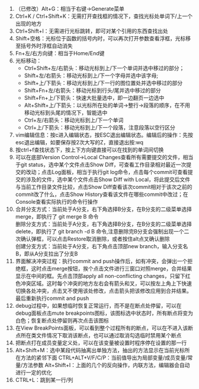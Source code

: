 1. （已修改）Alt+G：相当于右键->Generate菜单
2. Ctrl+K / Ctrl+Shift+K：无需打开查找框的情况下，查找光标处单词下/上一个出现的地方
3. Ctrl+Shift+I：无需进行光标跳转，即可对某个引用的东西查找出处
4. Shift+空格：光标位于函数的括号内时，可以再次打开参数查看浮框，光标移至括号外时浮框自动消失
5. Fn+左/右方向键：相当于Home/End键
6. 光标移动：
    - Ctrl+Shift+左/右箭头：移动光标到上/下一个单词并选中移过的部分；
	- Shift+左/右箭头：移动光标到上/下一个字母并选中该字母;
	- Shift+上/下箭头：移动光标到上/下一行的图位置处并选中移过的部分
	- Shift+Fn+左/右箭头：移动光标到行头/尾并选中移过的部分
	- Shift+Fn+上/下箭头：快速大批量选中，即一边翻页一边选中
	- Alt+Shift+上/下箭头：以光标所在处的单词->整行->段落的顺序，在不用移动光标到头尾的情况下，智能选中
    - Ctrl+左/右箭头：移动光标到上/下一个单词
	- Ctrl+上/下箭头：移动光标到上/下一个段落，注意段落以空行区分
7. vim编辑信息：按c进入编辑状态，按ESC退出编辑状态。编辑后的操作：先按esc退出编辑，如要保存按2次大写的Z，直接退出按:wq
8. 按ctrl+f查找状态下，按上下方向键直接可以在找到的单词间切换
9. 可以在底部Version Control->Local Changes查看所有需要提交的文件，相当于git status，选中某个文件点击Show Diff，可查看工作目录相对最近一次提交的改动；点击Log面板，相当于执行git log命令，点击每个commit可查看提交的涉及的文件，选中某个文件点击Show Diff with Local，将此提交后文件与当前工作目录文件比较，点击Show Diff查看该次commit相对于该次之前的commit改了什么，点击Show History查看该文件在哪些commit中改过；在Console查看实际执行的命令行操作
10. 合并分支方式：当前处于A分支，右下角选择B分支，在B分支的二级菜单选择merge，即执行了 git merge B 命令<br>
	删除分支方式：当前处于A分支，右下角选择B分支，在B分支的二级菜单选择delete，即执行了 git branch -d B 命令,注意删除完B分支会强制出现一个二次确认弹框，可以点击Restore取消删除，或者按住alt点叉确认删除<br>
	创建分支方式：当前处于A分支，右下角点击顶部new branch，输入分支名B，即从A分支拉出了分支B
11. 界面解决冲突过程：执行commit and push操作后，如有冲突，会弹出一个拒绝框，这时点击merge按钮，挨个点击文件进行三窗口对照merge，合并结果显示在中间的框。先点击顶部apply all non-conflicting changes，只留下红色冲突区域。这时每个冲突的地方左右会有箭头和叉，可以按左上角上下快速切换各处冲突，点击叉不使用该处修改，点击箭头把该修改应用到合并结果。最后重新执行commit and push
12. debug过程中，如果想临时恢复正常运行，而不是在断点处停留，可以在debug面板点击mute breakpoints图标，该图标选中状态时，所有断点将变为白色；恢复断点处停留则再次点击该图标
13. 在View BreakPoints面板，可以看到整个过程所有的断点，可以在不进入该断点所在类文件情况下取消该断点，也可以通过取消勾选临时禁用某个断点
14. 把断点打在成员变量定义处，可以在该变量被设置时程序停在设置的那一行
15. Alt+Shift+M：选中某段代码抽离出单独方法，抽出的方法显示在当前光标所在方法的紧邻下面
    CTRL+ALT+V/F/C/P：当前值导出为局部变量/成员变量/常量/方法参数
    Alt+Shift+I：上面的几个的反向操作，内联方法，编辑器会自动进行一定的优化
16. CTRL+L：跳到某一行/列